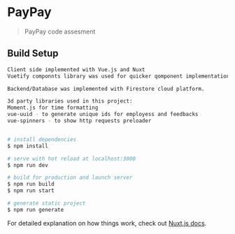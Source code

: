 # PayPay

> PayPay code assesment

## Build Setup

``` bash
Client side implemented with Vue.js and Nuxt
Vuetify componnts library was used for quicker qomponent implementation.

Backend/Database was implemented with Firestore cloud platform.

3d party libraries used in this project:
Moment.js for time formatting
vue-uuid - to generate unique ids for employess and feedbacks
vue-spinners - to show http requests preloader


# install dependencies
$ npm install

# serve with hot reload at localhost:3000
$ npm run dev

# build for production and launch server
$ npm run build
$ npm run start

# generate static project
$ npm run generate
```

For detailed explanation on how things work, check out [Nuxt.js docs](https://nuxtjs.org).

